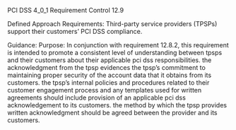 PCI DSS 4_0_1 Requirement Control 12.9

Defined Approach Requirements:
Third-party service providers (TPSPs) support their customers’ PCI DSS compliance.

Guidance:
Purpose: In conjunction with requirement 12.8.2, this requirement is intended to promote a consistent level of understanding between tpsps and their customers about their applicable pci dss responsibilities. the acknowledgment from the tpsp evidences the tpsp’s commitment to maintaining proper security of the account data that it obtains from its customers. the tpsp’s internal policies and procedures related to their customer engagement process and any templates used for written agreements should include provision of an applicable pci dss acknowledgement to its customers. the method by which the tpsp provides written acknowledgment should be agreed between the provider and its customers.